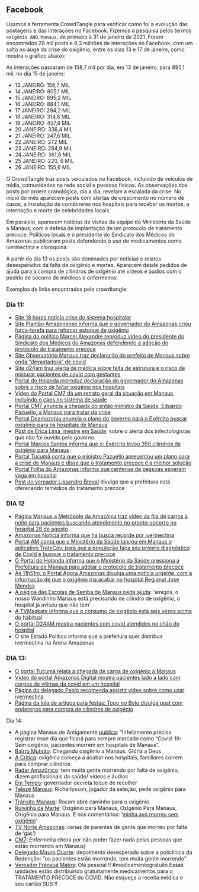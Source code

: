 ## Facebook
Usamos a ferramenta CrowdTangle para verificar como foi a evolução das postagens e das interações no Facebook. Fizemos a pesquisa pelos termos `oxigênio AND Manaus`, de primeiro à 31 de janeiro de 2021. Foram encontrados 28 mil posts e 8,3 milhões de interações no Facebook, com um salto no auge da crise do oxigênio, entre os dias 13 e 17 de janeiro, como mostra o gráfico abaixo:


As interações passaram de 158,7 mil por dia, em 13 de janeiro, para 895,1 mil, no dia 15 de janeiro:
* 13 JANEIRO: 158,7 MIL
* 14 JANEIRO: 805,1 MIL
* 15 JANEIRO: 895,2 MIL
* 16 JANEIRO: 884,1 MIL
* 17 JANEIRO: 294,2 MIL
* 18 JANEIRO: 314,8 MIL
* 19 JANEIRO: 457,8 MIL
* 20 JANEIRO: 336,4 MIL
* 21 JANEIRO: 247,6 MIL
* 22 JANEIRO: 272 MIL
* 23 JANEIRO: 284,9 MIL
* 24 JANEIRO: 361,8 MIL
* 25 JANEIRO: 220, 6 MIL
* 26 JANEIRO: 155,6 MIL

O CrowdTangle traz posts veiculados no Facebook, incluindo de veículos de mídia, comunidades na rede social e pessoas físicas. As observações dos posts por ordem cronológica, dia a dia, revelam a escalada da crise. No início do mês aparecem posts com alertas de crescimento no número de casos, a instalação de contêineres nos hospitais para receber os mortos, a internação e morte de celebridades locais. 

Em paralelo, aparecem notícias de visitas da equipe do Ministério da Saúde a Manaus, com a defesa de implantação de um protocolo de tratamento precoce. Políticos locais e o presidente do Sindicato dos Médicos do Amazonas publicaram posts defendendo o uso de medicamentos como ivermectina e cloroquina.

A partir do dia 13 os posts são dominados por notícias e relatos desesperados da falta de oxigênio e mortes. Aparecem desde pedidos de ajuda para a compra de cilindros de oxigênio até vídeos e áudios com o pedido de socorro de médicos e enfermeiros. 

Exemplos de links encontrados pelo crowdtangle:
### Dia 11:
* [Site 18 horas noticia crise do sistema hospitalar](https://18horas.com.br/amazonas/nova-onda-da-covid-19-no-estado-causa-falta-de-leitos-em-manaus-e-lota-ate-utis-infantis-informa-uol/)
* [Site Plantão Amazonense informa que o governador do Amazonas criou força-tarefa para reforçar estoque de oxigênio](https://www.facebook.com/1615236742109736/posts/2549903555309712)
* [Página do político Marcel Alexandre reproduz vídeo do presidente do Sindicato dos Médicos do Amazonas defendendo a adoção do protocolo do tratamento precoce](https://www.facebook.com/watch/?v=407132207375621)
* [Site Observatório Manaus traz declaração do prefeito de Manaus sobre onda “devastadora” de covid](https://observatoriomanaus.com/2021/01/david-almeida-diz-ser-devastadora-segunda-onda-com-recorde-de-144-enterros/)
* [Site d24am traz alerta de médica sobre falta de estrutura e o risco de misturar pacientes de covid com gestantes](https://d24am.com/coronavirus-no-amazonas/o-governo-esta-completamente-perdido-diz-medica-sobre-pacientes-com-covid-nas-maternida)
* [Portal do Holanda reproduz declaração do governador do Amazonas sobre o risco de faltar oxigênio nos hospitais](https://www.portaldoholanda.com.br/amazonas/amazonas-pode-ficar-sem-oxigenio-governador-diz-que-situacao-e-dramatica)
* [Vídeo do Portal CM7 dá um retrato geral da situação em Manaus, incluindo o caos no sistema de saúde](https://www.facebook.com/PortalCM7noticiasmanaus/videos/422830398945124)
* [Portal CM7 anuncia a chegada do então ministro da Saúde, Eduardo Pazuello, a Manaus para tratar da crise](https://portalcm7.com/noticias/eduardo-pazuello-chega-em-manaus-para-anunciar-novas-acoes-de-combate-a-covid-19/)
* [Portal Deamazonia anuncia o plano do governo para o Exército buscar oxigênio para os hospitais de Manaus](https://www.deamazonia.com.br/?q=278-conteudo-190646-com-hospitais-sem-oxigenio-wilson-anuncia-apoio-do-exercito-para-transportar-insumo)
* [Post de Érica Lima, mestre em Saúde](https://www.facebook.com/104215881252841/posts/222779239396504), sobre o alerta dos infectologistas que não foi ouvido pelo governo
* [Portal Marcos Santos informa que o: Exército levou 350 cilindros de oxigênio para Manaus](https://www.portalmarcossantos.com.br/2021/01/11/forca-aerea-transporta-350-cilindros-de-oxigenio-de-belem-para-manaus-a-pedido-do-governo-estadual/)
* [Portal Tucumã conta que o ministro Pazuello apresentou um plano para a crise de Manaus e disse  que o tratamento precoce é a melhor solução](https://www.facebook.com/375217322606732/posts/3455527094575724)
* [Portal Folha do Amazonas informa que centenas de pessoas esperam vaga em hospital](https://www.facebook.com/1979807445437086/posts/3659777207440093)
* [Post do vereador Lissandro Breval](https://www.facebook.com/302254110116330/posts/1377702335904830) divulga que a prefeitura está oferecendo remédios do tratamento precoce

### DIA 12
* [Página Manaus a Metrópole da Amazônia traz vídeo da fila de carros à noite para pacientes buscando atendimento no pronto-socorro no hospital 28 de agosto](https://www.facebook.com/watch/?v=416781659564366)
* [Amazonas Notícia informa que há busca recorde por ivermectina](https://amazonasnoticias.com.br/mascaras-alcool-gel-e-ivermectina-tem-recorde-de-vendas-em-farmacias-do-grupo-tapajos/?utm_source=dlvr.it&utm_medium=facebook)
* [Portal AM conta que o Ministério da Saúde lançou em Manaus o aplicativo TrateCov, para que a população faça seu próprio diagnóstico de Covid e busque o tratamento precoce](https://www.facebook.com/110345570411737/posts/414400603339564)
* [O Portal do Holanda informa que o Ministério da Saúde pressiona a Prefeitura de Manaus para adotar o protocolo de tratamento precoce](https://www.portaldoholanda.com.br/amazonas/covid-ms-pressiona-prefeitura-de-manaus-distribuir-remedios-sem-eficacia)
* [Às 11h51m, o Portal Agora Amazonas divulga uma notícia urgente, com a informação de que o oxigênio iria acabar no hospital Regional José Mendes](https://www.facebook.com/697892216998592/posts/3604308183023633)
* [A página das Escolas de Samba de Manaus pede ajuda](https://www.facebook.com/209413545781060/posts/3551746018214446): ‘amigos, o nosso Wandinho Manaus está precisando de cilindro de oxigênio, o hospital já avisou que não tem’
* [A TVMaskate informa que o consumo de oxigênio está seis vezes acima do habitual](https://www.facebook.com/watch/live/?ref=watch_permalink&v=3745779352173960)
* [O portal D24AM mostra pacientes com covid  atendidos no chão do hospital](https://www.facebook.com/2072898929619486/posts/2862669983975706)
* O site Estado Político informa que a prefeitura quer distribuir ivermectina na Arena Amazonas


### DIA 13:
* [O portal Tucumã relata a chegada de carga de oxigênio a Manaus](https://www.portaltucuma.com.br/carga-extra-de-50-mil-metros-cubicos-de-oxigenio-desembarca-em-manaus-para-abastecer-hospitais/)
* [Vídeo do portal Amazonas Digital mostra pacientes lado a lado com corpos de vítimas da covid em um hospital](https://www.facebook.com/watch/?v=249149269924550)
* [Página do delegado Pablo recomenda assistir vídeo sobre como usar ivermectina](https://www.facebook.com/watch/?v=831807504219364)
* [Página da loja de artigos para festas: Topo no Bolo divulga post com endereços para compra de cilindros de oxigênio](https://www.facebook.com/114889415711316/posts/968446407022275)

Dia 14:
* A página Manaus de Antigamente [publica](https://www.facebook.com/423499737713490/posts/4104525609610866): “Infelizmente preciso registrar esse dia que ficará para sempre marcado como “Covid-19: Sem oxigênio, pacientes morrem em hospitais de Manaus”.
* [Bairro Mutirão](https://www.facebook.com/450917778428661/posts/1634606183393142): Chegando oxigênio a Manaus. Glória a Deus
* [A Crítica](https://www.facebook.com/175887955775026/posts/4064617560235360): oxigênio começa a acabar nos hospitais, familiares correm para comprar cilindros
* [Radar Amazônico](https://radaramazonico.com.br/tem-muita-gente-morrendo-por-falta-de-oxigenio-dizem-profissionais-de-saude-ao-radar-em-pedidos-de-socorro-ouvir-audios/): tem muita gente morrendo por falta de oxigênio, dizem profissionais da saúde/ vídeos e áudios
* [Em Tempo](https://emtempo.com.br/amazonas/287040/wilson-lima-decreta-toque-de-recolher-das-19h-as-6h-no-amazonas?d=1): governador decreta toque de recolher
* [Telezé Manaus](https://www.facebook.com/1918023541595026/posts/3855804787816882): Richarlysson, jogador da seleção, pede oxigênio para Manaus
* [Trânsito Manaus](https://www.facebook.com/watch/?v=405732664034654): Rocam abre caminho para o oxigênio
* [Ruivinha de Marte](https://www.facebook.com/100053565525784/posts/201618784966971): Oxigênio para Manaus, Oxigênio Para Manaus, Oxigênio para Manaus. E nos comentários: ‘[minha avó morreu sem oxigênio](https://www.facebook.com/meuki.tatoo?comment_id=Y29tbWVudDoyMDE2MTg3ODQ5NjY5NzFfMjAxNjQ4NjcxNjMwNjQ5)’
* [TV Norte Amazonas](https://www.facebook.com/watch/?v=797441840841189): cenas de parentes de gente que morreu por falta de ‘gás’)
* [CM7](https://portalcm7.com/noticias/enfermeira-chora-por-nao-poder-fazer-nada-pelas-pessoas-que-estao-morrendo-em-manaus-veja-video/): Enfermeira chora por não poder fazer nada pelas pessoas que estão morrendo em Manaus)
* [Delegado Mauro Duarte](https://www.facebook.com/watch/?v=1771761072992266): depoimento desesperado sobre a policlínica da Redenção: "os pacientes estão morrendo, tem muita gente morrendo"
* [Vereador  Fransuá Matos](https://www.facebook.com/1130244030436316/posts/3406780516115978):
Olá pessoal !!
#medicamentogratuito
Essas unidades estão distribuindo gratuitamente medicamentos para o TRATAMENTO PRECOCE do COVID.
Não esqueça a receita médica e seu cartão SUS !!
 

